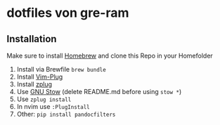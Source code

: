 # dotfiles von gre-ram

## Installation
Make sure to install [Homebrew](https://brew.sh) and clone this Repo in your Homefolder
1. Install via Brewfile `brew bundle`
2. Install [Vim-Plug](https://github.com/junegunn/vim-plug)
3. Install [zplug](https://github.com/zplug/zplug)
4. Use [GNU Stow](https://www.gnu.org/software/stow/) (delete README.md before using `stow *`)
5. Use `zplug install`
6. In nvim use `:PlugInstall`
7. Other: `pip install pandocfilters`


